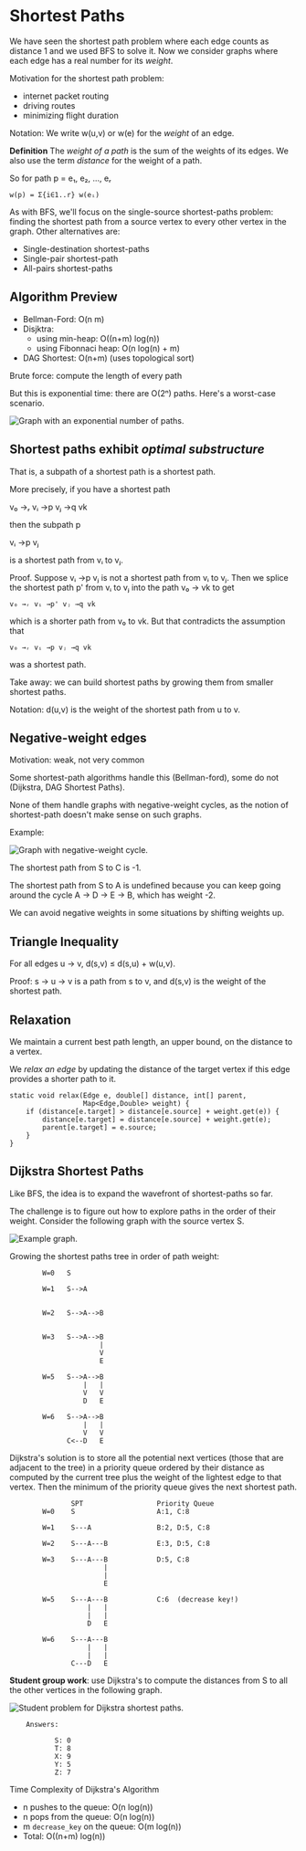# Shortest Paths

We have seen the shortest path problem where each edge counts as
distance 1 and we used BFS to solve it. Now we consider graphs where
each edge has a real number for its *weight*.

Motivation for the shortest path problem:
- internet packet routing
- driving routes
- minimizing flight duration

Notation: We write w(u,v) or w(e) for the *weight* of an edge.

**Definition** The *weight of a path* is the sum of the weights of its
edges.  We also use the term *distance* for the weight of a path.
  
So for path p = e₁, e₂, ..., eᵣ

    w(p) = Σ{i∈1..r} w(eᵢ)

As with BFS, we'll focus on the single-source shortest-paths problem:
finding the shortest path from a source vertex to every other vertex
in the graph. Other alternatives are:
  
- Single-destination shortest-paths
- Single-pair shortest-path
- All-pairs shortest-paths

## Algorithm Preview

- Bellman-Ford: O(n m)
- Disjktra: 
	* using min-heap: O((n+m) log(n))
	* using Fibonnaci heap: O(n log(n) + m)
- DAG Shortest: O(n+m)      (uses topological sort)

Brute force: compute the length of every path

But this is exponential time: there are O(2ⁿ) paths.
Here's a worst-case scenario.

![**Graph with an exponential number of paths.**](./digraph11.png)


## Shortest paths exhibit *optimal substructure*

That is, a subpath of a shortest path is a shortest path.

More precisely, if you have a shortest path

v₀ →ᵣ vᵢ →p vⱼ →q vk

then the subpath p

vᵢ →p vⱼ

is a shortest path from vᵢ to vⱼ.

Proof. Suppose vᵢ →p vⱼ is not a shortest path from vᵢ to vⱼ.
Then we splice the shortest path p' from vᵢ to vⱼ into
the path v₀ → vk to get

    v₀ →ᵣ vᵢ →p' vⱼ →q vk

which is a shorter path from v₀ to vk.
But that contradicts the assumption that

    v₀ →ᵣ vᵢ →p vⱼ →q vk

was a shortest path.

Take away: we can build shortest paths by growing them from smaller
shortest paths.

Notation: d(u,v) is the weight of the shortest path from u to v.

##  Negative-weight edges

Motivation: weak, not very common
    
Some shortest-path algorithms handle this (Bellman-ford), some do not
(Dijkstra, DAG Shortest Paths).
      
None of them handle graphs with negative-weight cycles, as the notion
of shortest-path doesn't make sense on such graphs.
        
Example:
        
![**Graph with negative-weight cycle.**](./digraph12.png)

The shortest path from S to C is -1.

The shortest path from S to A is undefined because you can keep going
around the cycle A → D → E → B, which has weight -2.
      
We can avoid negative weights in some situations by shifting weights up.


## Triangle Inequality

For all edges u → v, d(s,v) ≤ d(s,u) + w(u,v).

Proof: s → u → v is a path from s to v, and d(s,v) is the weight of
the shortest path.


## Relaxation

We maintain a current best path length, an upper bound, on the
distance to a vertex.

We *relax an edge* by updating the distance of the target vertex if
this edge provides a shorter path to it.

```
static void relax(Edge e, double[] distance, int[] parent,
                  Map<Edge,Double> weight) {
    if (distance[e.target] > distance[e.source] + weight.get(e)) {
	    distance[e.target] = distance[e.source] + weight.get(e);
		parent[e.target] = e.source;
	}
}
```

## Dijkstra Shortest Paths

Like BFS, the idea is to expand the wavefront of shortest-paths so far.

The challenge is to figure out how to explore paths in the order of
their weight. Consider the following graph with the source vertex S.

![**Example graph.**](./digraph13.png)

Growing the shortest paths tree in order of path weight:

            W=0   S

            W=1   S-->A


            W=2   S-->A-->B


            W=3   S-->A-->B
                          |
                          V
                          E

            W=5   S-->A-->B
                      |   |
                      V   V
                      D   E

            W=6   S-->A-->B
                      |   |
                      V   V
                  C<--D   E

Dijkstra's solution is to store all the potential next vertices (those
that are adjacent to the tree) in a priority queue ordered by their
distance as computed by the current tree plus the weight of the
lightest edge to that vertex.  Then the minimum of the priority queue
gives the next shortest path.

                   SPT                  Priority Queue
            W=0    S                    A:1, C:8

            W=1    S---A                B:2, D:5, C:8

            W=2    S---A---B            E:3, D:5, C:8

            W=3    S---A---B            D:5, C:8
                           |
                           |
                           E

            W=5    S---A---B            C:6  (decrease key!)
                       |   |
                       |   |
                       D   E

            W=6    S---A---B
                       |   |
                       |   |
                   C---D   E

**Student group work**: use Dijkstra's to compute the distances from S
to all the other vertices in the following graph.

![**Student problem for Dijkstra shortest paths.**](./digraph14.png)

        Answers:
    
               S: 0
               T: 8
               X: 9
               Y: 5
               Z: 7


Time Complexity of Dijkstra's Algorithm

 * n pushes to the queue: O(n log(n))
 * n pops from the queue: O(n log(n))
 * m `decrease_key` on the queue: O(m log(n))
 * Total: O((n+m) log(n))
